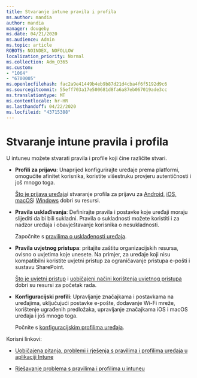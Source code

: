 ```yaml
---
title: Stvaranje intune pravila i profila
ms.author: mandia
author: mandia
manager: dougeby
ms.date: 04/21/2020
ms.audience: Admin
ms.topic: article
ROBOTS: NOINDEX, NOFOLLOW
localization_priority: Normal
ms.collection: Adm_O365
ms.custom:
- "1064"
- "6700005"
ms.openlocfilehash: fac2a9e41449b4eb9b87d21d4cba4f6f5192d9c6
ms.sourcegitcommit: 55eff703a17e500681d8fa6a87eb067019ade3cc
ms.translationtype: MT
ms.contentlocale: hr-HR
ms.lasthandoff: 04/22/2020
ms.locfileid: "43715388"
---
```

# <a name="creating-intune-policy-and-profiles"></a>Stvaranje intune pravila i profila

U intuneu možete stvarati pravila i profile koji čine različite stvari.

- **Profili za prijavu**: Unaprijed konfigurirajte uređaje prema platformi, omogućite afinitet korisnika, koristite višestruku provjeru autentičnosti i još mnogo toga.

  [Što je prijava uređaja](https://docs.microsoft.com/intune/device-enrollment)i stvaranje profila za prijavu za [Android,](https://docs.microsoft.com/intune/android-enroll) [iOS,](https://docs.microsoft.com/intune/ios-enroll) [macOS](https://docs.microsoft.com/intune/macos-enroll)i [Windows](https://docs.microsoft.com/intune/windows-enrollment-methods) dobri su resursi.

- **Pravila usklađivanja**: Definirajte pravila i postavke koje uređaji moraju slijediti da bi bili sukladni. Pravila o sukladnosti možete koristiti i za nadzor uređaja i obavještavanje korisnika o nesukladnosti.

  Započnite s [pravilima o usklađenosti uređaja](https://docs.microsoft.com/intune/device-compliance-get-started).
- **Pravila uvjetnog pristupa**: pritajite zaštitu organizacijskih resursa, ovisno o uvjetima koje unesete. Na primjer, za uređaje koji nisu kompatibilni koristite uvjetni pristup za ograničavanje pristupa e-pošti i sustavu SharePoint.

  [Što je uvjetni pristup](https://docs.microsoft.com/intune/conditional-access) i [uobičajeni načini korištenja uvjetnog pristupa](https://docs.microsoft.com/intune/conditional-access-intune-common-ways-use) dobri su resursi za početak rada.

- **Konfiguracijski profili**: Upravljanje značajkama i postavkama na uređajima, uključujući postavke e-pošte, dodavanje Wi-Fi mreže, korištenje ugrađenih predložaka, upravljanje značajkama iOS i macOS uređaja i još mnogo toga.

  Počnite s [konfiguracijskim profilima uređaja](https://docs.microsoft.com/intune/device-profiles).

Korisni linkovi:

- [Uobičajena pitanja, problemi i rješenja s pravilima i profilima uređaja u aplikaciji Intune](https://docs.microsoft.com/intune/device-profile-troubleshoot)

- [Rješavanje problema s pravilima i profilima u intuneu](https://docs.microsoft.com/intune/troubleshoot-policies-in-microsoft-intune)
